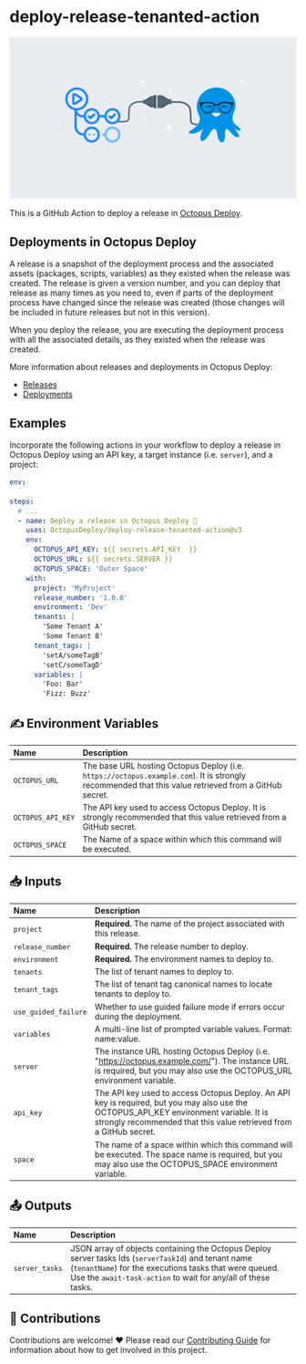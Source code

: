 # deploy-release-tenanted-action

<img alt= "" src="https://github.com/OctopusDeploy/deploy-release-tenanted-action/raw/main/assets/github-actions-octopus.png" />

This is a GitHub Action to deploy a release in [Octopus Deploy](https://octopus.com/).

## Deployments in Octopus Deploy

A release is a snapshot of the deployment process and the associated assets (packages, scripts, variables) as they existed when the release was created. The release is given a version number, and you can deploy that release as many times as you need to, even if parts of the deployment process have changed since the release was created (those changes will be included in future releases but not in this version).

When you deploy the release, you are executing the deployment process with all the associated details, as they existed when the release was created.

More information about releases and deployments in Octopus Deploy:

- [Releases](https://octopus.com/docs/releases)
- [Deployments](https://octopus.com/docs/deployments)

## Examples

Incorporate the following actions in your workflow to deploy a release in Octopus Deploy using an API key, a target instance (i.e. `server`), and a project:

```yml
env:

steps:
  # ...
  - name: Deploy a release in Octopus Deploy 🐙
    uses: OctopusDeploy/deploy-release-tenanted-action@v3
    env:
      OCTOPUS_API_KEY: ${{ secrets.API_KEY  }}
      OCTOPUS_URL: ${{ secrets.SERVER }}
      OCTOPUS_SPACE: 'Outer Space'
    with:
      project: 'MyProject'
      release_number: '1.0.0'
      environment: 'Dev'
      tenants: |
        'Some Tenant A'
        'Some Tenant B'
      tenant_tags: |
        'setA/someTagB'
        'setC/someTagD'
      variables: |
        'Foo: Bar'
        'Fizz: Buzz'
```

## ✍️ Environment Variables

| Name              | Description                                                                                                                                          |
| :---------------- | :--------------------------------------------------------------------------------------------------------------------------------------------------- |
| `OCTOPUS_URL`     | The base URL hosting Octopus Deploy (i.e. `https://octopus.example.com`). It is strongly recommended that this value retrieved from a GitHub secret. |
| `OCTOPUS_API_KEY` | The API key used to access Octopus Deploy. It is strongly recommended that this value retrieved from a GitHub secret.                                |
| `OCTOPUS_SPACE`   | The Name of a space within which this command will be executed.                                                                                      |

## 📥 Inputs

| Name                 | Description                                                                                                                                                                                                  |
| :------------------- | :----------------------------------------------------------------------------------------------------------------------------------------------------------------------------------------------------------- |
| `project`            | **Required.** The name of the project associated with this release.                                                                                                                                          |
| `release_number`     | **Required.** The release number to deploy.                                                                                                                                                                  |
| `environment`        | **Required.** The environment names to deploy to.                                                                                                                                                            |
| `tenants`            | The list of tenant names to deploy to.                                                                                                                                                                       |
| `tenant_tags`        | The list of tenant tag canonical names to locate tenants to deploy to.                                                                                                                                       |
| `use_guided_failure` | Whether to use guided failure mode if errors occur during the deployment.                                                                                                                                    |
| `variables`          | A multi-line list of prompted variable values. Format: name:value.                                                                                                                                           |
| `server`             | The instance URL hosting Octopus Deploy (i.e. "https://octopus.example.com/"). The instance URL is required, but you may also use the OCTOPUS_URL environment variable.                                      |
| `api_key`            | The API key used to access Octopus Deploy. An API key is required, but you may also use the OCTOPUS_API_KEY environment variable. It is strongly recommended that this value retrieved from a GitHub secret. |
| `space`              | The name of a space within which this command will be executed. The space name is required, but you may also use the OCTOPUS_SPACE environment variable.                                                     |

## 📤 Outputs

| Name           | Description                                                                                                                                                                                                                     |
| :------------- | :------------------------------------------------------------------------------------------------------------------------------------------------------------------------------------------------------------------------------ |
| `server_tasks` | JSON array of objects containing the Octopus Deploy server tasks Ids (`serverTaskId`) and tenant name (`tenantName`) for the executions tasks that were queued. Use the `await-task-action` to wait for any/all of these tasks. |

## 🤝 Contributions

Contributions are welcome! :heart: Please read our [Contributing Guide](.github/CONTRIBUTING.md) for information about how to get involved in this project.
